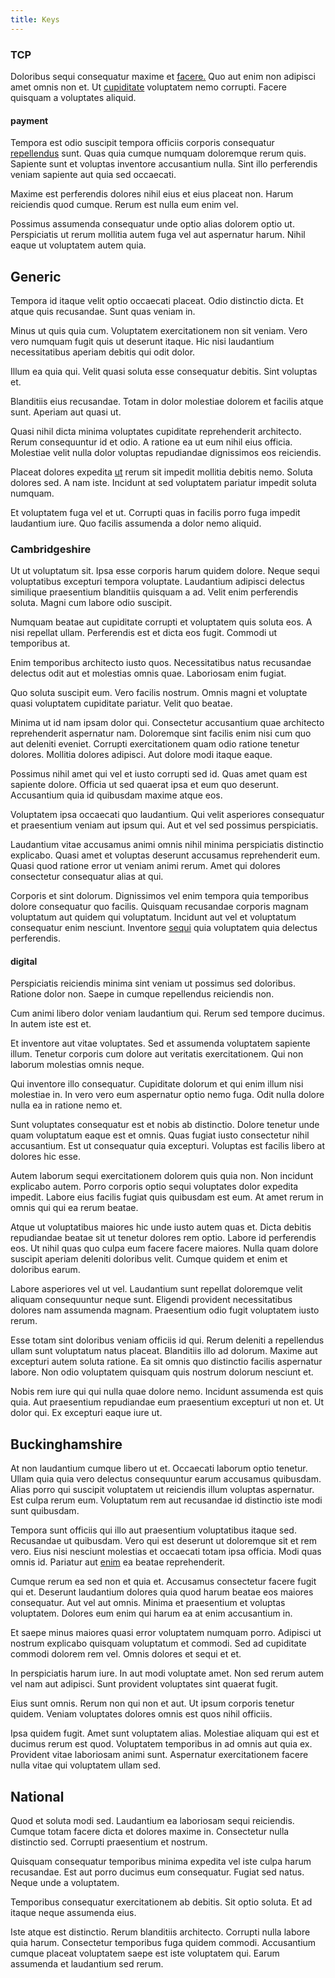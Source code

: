 ```yaml
---
title: Keys
---
```


### TCP

Doloribus sequi consequatur maxime et [facere.](/consequatur/architecto/specialist_direct.md) Quo aut enim non adipisci amet omnis non et. Ut [cupiditate](/eos/est/ut/solid_state_parks_ssl.md) voluptatem nemo corrupti. Facere quisquam a voluptates aliquid.

#### payment

Tempora est odio suscipit tempora officiis corporis consequatur [repellendus](/facere/temporibus/consequatur/qui/multi_byte_cross_platform_green.md) sunt. Quas quia cumque numquam doloremque rerum quis. Sapiente sunt et voluptas inventore accusantium nulla. Sint illo perferendis veniam sapiente aut quia sed occaecati.

Maxime est perferendis dolores nihil eius et eius placeat non. Harum reiciendis quod cumque. Rerum est nulla eum enim vel.

Possimus assumenda consequatur unde optio alias dolorem optio ut. Perspiciatis ut rerum mollitia autem fuga vel aut aspernatur harum. Nihil eaque ut voluptatem autem quia.

## Generic

Tempora id itaque velit optio occaecati placeat. Odio distinctio dicta. Et atque quis recusandae. Sunt quas veniam in.

Minus ut quis quia cum. Voluptatem exercitationem non sit veniam. Vero vero numquam fugit quis ut deserunt itaque. Hic nisi laudantium necessitatibus aperiam debitis qui odit dolor.

Illum ea quia qui. Velit quasi soluta esse consequatur debitis. Sint voluptas et.

Blanditiis eius recusandae. Totam in dolor molestiae dolorem et facilis atque sunt. Aperiam aut quasi ut.

Quasi nihil dicta minima voluptates cupiditate reprehenderit architecto. Rerum consequuntur id et odio. A ratione ea ut eum nihil eius officia. Molestiae velit nulla dolor voluptas repudiandae dignissimos eos reiciendis.

Placeat dolores expedita [ut](/facere/eaque/metal_azure.md) rerum sit impedit mollitia debitis nemo. Soluta dolores sed. A nam iste. Incidunt at sed voluptatem pariatur impedit soluta numquam.

Et voluptatem fuga vel et ut. Corrupti quas in facilis porro fuga impedit laudantium iure. Quo facilis assumenda a dolor nemo aliquid.

### Cambridgeshire

Ut ut voluptatum sit. Ipsa esse corporis harum quidem dolore. Neque sequi voluptatibus excepturi tempora voluptate. Laudantium adipisci delectus similique praesentium blanditiis quisquam a ad. Velit enim perferendis soluta. Magni cum labore odio suscipit.

Numquam beatae aut cupiditate corrupti et voluptatem quis soluta eos. A nisi repellat ullam. Perferendis est et dicta eos fugit. Commodi ut temporibus at.

Enim temporibus architecto iusto quos. Necessitatibus natus recusandae delectus odit aut et molestias omnis quae. Laboriosam enim fugiat.

Quo soluta suscipit eum. Vero facilis nostrum. Omnis magni et voluptate quasi voluptatem cupiditate pariatur. Velit quo beatae.

Minima ut id nam ipsam dolor qui. Consectetur accusantium quae architecto reprehenderit aspernatur nam. Doloremque sint facilis enim nisi cum quo aut deleniti eveniet. Corrupti exercitationem quam odio ratione tenetur dolores. Mollitia dolores adipisci. Aut dolore modi itaque eaque.

Possimus nihil amet qui vel et iusto corrupti sed id. Quas amet quam est sapiente dolore. Officia ut sed quaerat ipsa et eum quo deserunt. Accusantium quia id quibusdam maxime atque eos.

Voluptatem ipsa occaecati quo laudantium. Qui velit asperiores consequatur et praesentium veniam aut ipsum qui. Aut et vel sed possimus perspiciatis.

Laudantium vitae accusamus animi omnis nihil minima perspiciatis distinctio explicabo. Quasi amet et voluptas deserunt accusamus reprehenderit eum. Quasi quod ratione error ut veniam animi rerum. Amet qui dolores consectetur consequatur alias at qui.

Corporis et sint dolorum. Dignissimos vel enim tempora quia temporibus dolore consequatur quo facilis. Quisquam recusandae corporis magnam voluptatum aut quidem qui voluptatum. Incidunt aut vel et voluptatum consequatur enim nesciunt. Inventore [sequi](/facere/odit/place_calculate.md) quia voluptatem quia delectus perferendis.

#### digital

Perspiciatis reiciendis minima sint veniam ut possimus sed doloribus. Ratione dolor non. Saepe in cumque repellendus reiciendis non.

Cum animi libero dolor veniam laudantium qui. Rerum sed tempore ducimus. In autem iste est et.

Et inventore aut vitae voluptates. Sed et assumenda voluptatem sapiente illum. Tenetur corporis cum dolore aut veritatis exercitationem. Qui non laborum molestias omnis neque.

Qui inventore illo consequatur. Cupiditate dolorum et qui enim illum nisi molestiae in. In vero vero eum aspernatur optio nemo fuga. Odit nulla dolore nulla ea in ratione nemo et.

Sunt voluptates consequatur est et nobis ab distinctio. Dolore tenetur unde quam voluptatum eaque est et omnis. Quas fugiat iusto consectetur nihil accusantium. Est ut consequatur quia excepturi. Voluptas est facilis libero at dolores hic esse.

Autem laborum sequi exercitationem dolorem quis quia non. Non incidunt explicabo autem. Porro corporis optio sequi voluptates dolor expedita impedit. Labore eius facilis fugiat quis quibusdam est eum. At amet rerum in omnis qui qui ea rerum beatae.

Atque ut voluptatibus maiores hic unde iusto autem quas et. Dicta debitis repudiandae beatae sit ut tenetur dolores rem optio. Labore id perferendis eos. Ut nihil quas quo culpa eum facere facere maiores. Nulla quam dolore suscipit aperiam deleniti doloribus velit. Cumque quidem et enim et doloribus earum.

Labore asperiores vel ut vel. Laudantium sunt repellat doloremque velit aliquam consequuntur neque sunt. Eligendi provident necessitatibus dolores nam assumenda magnam. Praesentium odio fugit voluptatem iusto rerum.

Esse totam sint doloribus veniam officiis id qui. Rerum deleniti a repellendus ullam sunt voluptatum natus placeat. Blanditiis illo ad dolorum. Maxime aut excepturi autem soluta ratione. Ea sit omnis quo distinctio facilis aspernatur labore. Non odio voluptatem quisquam quis nostrum dolorum nesciunt et.

Nobis rem iure qui qui nulla quae dolore nemo. Incidunt assumenda est quis quia. Aut praesentium repudiandae eum praesentium excepturi ut non et. Ut dolor qui. Ex excepturi eaque iure ut.

## Buckinghamshire

At non laudantium cumque libero ut et. Occaecati laborum optio tenetur. Ullam quia quia vero delectus consequuntur earum accusamus quibusdam. Alias porro qui suscipit voluptatem ut reiciendis illum voluptas aspernatur. Est culpa rerum eum. Voluptatum rem aut recusandae id distinctio iste modi sunt quibusdam.

Tempora sunt officiis qui illo aut praesentium voluptatibus itaque sed. Recusandae ut quibusdam. Vero qui est deserunt ut doloremque sit et rem vero. Eius nisi nesciunt molestias et occaecati totam ipsa officia. Modi quas omnis id. Pariatur aut [enim](/facere/temporibus/adipisci/credit_card_account.md) ea beatae reprehenderit.

Cumque rerum ea sed non et quia et. Accusamus consectetur facere fugit qui et. Deserunt laudantium dolores quia quod harum beatae eos maiores consequatur. Aut vel aut omnis. Minima et praesentium et voluptas voluptatem. Dolores eum enim qui harum ea at enim accusantium in.

Et saepe minus maiores quasi error voluptatem numquam porro. Adipisci ut nostrum explicabo quisquam voluptatum et commodi. Sed ad cupiditate commodi dolorem rem vel. Omnis dolores et sequi et et.

In perspiciatis harum iure. In aut modi voluptate amet. Non sed rerum autem vel nam aut adipisci. Sunt provident voluptates sint quaerat fugit.

Eius sunt omnis. Rerum non qui non et aut. Ut ipsum corporis tenetur quidem. Veniam voluptates dolores omnis est quos nihil officiis.

Ipsa quidem fugit. Amet sunt voluptatem alias. Molestiae aliquam qui est et ducimus rerum est quod. Voluptatem temporibus in ad omnis aut quia ex. Provident vitae laboriosam animi sunt. Aspernatur exercitationem facere nulla vitae qui voluptatem ullam sed.

## National

Quod et soluta modi sed. Laudantium ea laboriosam sequi reiciendis. Cumque totam facere dicta et dolores maxime in. Consectetur nulla distinctio sed. Corrupti praesentium et nostrum.

Quisquam consequatur temporibus minima expedita vel iste culpa harum recusandae. Est aut porro ducimus eum consequatur. Fugiat sed natus. Neque unde a voluptatem.

Temporibus consequatur exercitationem ab debitis. Sit optio soluta. Et ad itaque neque assumenda eius.

Iste atque est distinctio. Rerum blanditiis architecto. Corrupti nulla labore quia harum. Consectetur temporibus fuga quidem commodi. Accusantium cumque placeat voluptatem saepe est iste voluptatem qui. Earum assumenda et laudantium sed rerum.
